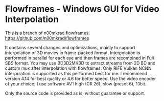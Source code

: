 # Flowframes - Windows GUI for Video Interpolation


This is a branch of n00mkrad flowframes.
https://github.com/n00mkrad/flowframes

It contains several changes and optimizations, mainly to support interpolation of 3D movies in frame-packed format. Interpolation is performed in parallel for each eye and then frames are recombined in Full SBS format.
You may use BD3D2MK3D to extract streams from 3D BD and custom mux after interpolation with flowframes.
Only RIFE Vulkan NCNN interpolation is supported as this performed best for me. I recommend version 4.14 for best quality or 4.6 for better speed. Use the video encoder of your choice, I use software AV1 high (CR 26), slow (preset 6), 10bit.

Only the source code is provided as is, without guarantee or support.
 

